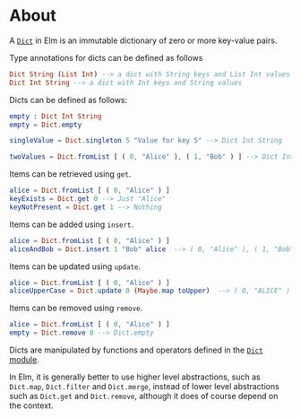 # About

A [`Dict`][dict] in Elm is an immutable dictionary of zero or more key-value pairs.

Type annotations for dicts can be defined as follows

```elm
Dict String (List Int) --> a dict with String keys and List Int values
Dict Int String --> a dict with Int keys and String values
```

Dicts can be defined as follows:

```elm
empty : Dict Int String
empty = Dict.empty

singleValue = Dict.singleton 5 "Value for key 5" --> Dict Int String

twoValues = Dict.fromList [ ( 0, "Alice" ), ( 1, "Bob" ) ] --> Dict Int String
```

Items can be retrieved using `get`.

```elm
alice = Dict.fromList [ ( 0, "Alice" ) ]
keyExists = Dict.get 0 --> Just "Alice"
keyNotPresent = Dict.get 1 --> Nothing
```

Items can be added using `insert`.

```elm
alice = Dict.fromList [ ( 0, "Alice" ) ]
aliceAndBob = Dict.insert 1 "Bob" alice  --> ( 0, "Alice" ), ( 1, "Bob" )
```

Items can be updated using `update`.

```elm
alice = Dict.fromList [ ( 0, "Alice" ) ]
aliceUpperCase = Dict.update 0 (Maybe.map toUpper)  --> ( 0, "ALICE" )
```

Items can be removed using `remove`.

```elm
alice = Dict.fromList [ ( 0, "Alice" ) ]
empty = Dict.remove 0 --> Dict.empty
```

Dicts are manipulated by functions and operators defined in the [`Dict` module][dict-module].

In Elm, it is generally better to use higher level abstractions, such as `Dict.map`, `Dict.filter` and `Dict.merge`, instead of lower level abstractions such as `Dict.get` and `Dict.remove`, although it does of course depend on the context.

[dict]: https://riptutorial.com/elm/example/7088/dictionaries
[dict-module]: https://package.elm-lang.org/packages/elm/core/latest/Dict
